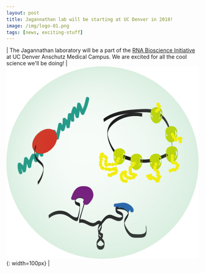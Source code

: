 ```yaml
---
layout: post
title: Jagannathan lab will be starting at UC Denver in 2018!
image: /img/logo-01.png
tags: [news, exciting-stuff]
---
```


| The Jagannathan laboratory will be a part of the [RNA Bioscience Initiative](rnabio.co) at UC Denver Anschutz Medical Campus. We are excited for all the cool science we'll be doing! | ![](/img/logo-01.png){: width=100px} |

